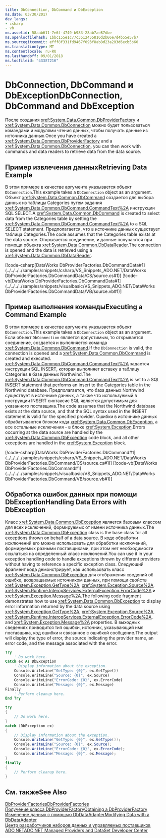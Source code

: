 ```yaml
---
title: DbConnection, DbCommand и DbException
ms.date: 03/30/2017
dev_langs:
- csharp
- vb
ms.assetid: 58aab611-7e6f-4749-b983-28ab7ae87dbe
ms.openlocfilehash: 1bbc155e1c77c3512455816d2b66e7d4b55e57b7
ms.sourcegitcommit: efff8f331fd9467f093f8ab8d23a203d6ecb5b60
ms.translationtype: MT
ms.contentlocale: ru-RU
ms.lasthandoff: 09/01/2018
ms.locfileid: "43387216"
---
```

# <a name="dbconnection-dbcommand-and-dbexception"></a><span data-ttu-id="582bc-102">DbConnection, DbCommand и DbException</span><span class="sxs-lookup"><span data-stu-id="582bc-102">DbConnection, DbCommand and DbException</span></span>
<span data-ttu-id="582bc-103">После создания <xref:System.Data.Common.DbProviderFactory> и <xref:System.Data.Common.DbConnection> можно будет пользоваться командами и модулями чтения данных, чтобы получать данные из источника данных.</span><span class="sxs-lookup"><span data-stu-id="582bc-103">Once you have created a <xref:System.Data.Common.DbProviderFactory> and a <xref:System.Data.Common.DbConnection>, you can then work with commands and data readers to retrieve data from the data source.</span></span>  
  
## <a name="retrieving-data-example"></a><span data-ttu-id="582bc-104">Пример извлечения данных</span><span class="sxs-lookup"><span data-stu-id="582bc-104">Retrieving Data Example</span></span>  
 <span data-ttu-id="582bc-105">В этом примере в качестве аргумента указывается объект `DbConnection`.</span><span class="sxs-lookup"><span data-stu-id="582bc-105">This example takes a `DbConnection` object as an argument.</span></span> <span data-ttu-id="582bc-106">Объект <xref:System.Data.Common.DbCommand> создается для выбора данных из таблицы Categories путем задания <xref:System.Data.Common.DbCommand.CommandText%2A> инструкции SQL SELECT.</span><span class="sxs-lookup"><span data-stu-id="582bc-106">A <xref:System.Data.Common.DbCommand> is created to select data from the Categories table by setting the <xref:System.Data.Common.DbCommand.CommandText%2A> to a SQL SELECT statement.</span></span> <span data-ttu-id="582bc-107">Предполагается, что в источнике данных существует таблица Categories.</span><span class="sxs-lookup"><span data-stu-id="582bc-107">The code assumes that the Categories table exists at the data source.</span></span> <span data-ttu-id="582bc-108">Открывается соединение, и данные получаются при помощи объекта <xref:System.Data.Common.DbDataReader>.</span><span class="sxs-lookup"><span data-stu-id="582bc-108">The connection is opened and the data is retrieved using a <xref:System.Data.Common.DbDataReader>.</span></span>  
  
 [!code-csharp[DataWorks DbProviderFactories.DbCommandData#1](../../../../samples/snippets/csharp/VS_Snippets_ADO.NET/DataWorks DbProviderFactories.DbCommandData/CS/source.cs#1)]
 [!code-vb[DataWorks DbProviderFactories.DbCommandData#1](../../../../samples/snippets/visualbasic/VS_Snippets_ADO.NET/DataWorks DbProviderFactories.DbCommandData/VB/source.vb#1)]  
  
## <a name="executing-a-command-example"></a><span data-ttu-id="582bc-109">Пример выполнения команды</span><span class="sxs-lookup"><span data-stu-id="582bc-109">Executing a Command Example</span></span>  
 <span data-ttu-id="582bc-110">В этом примере в качестве аргумента указывается объект `DbConnection`.</span><span class="sxs-lookup"><span data-stu-id="582bc-110">This example takes a `DbConnection` object as an argument.</span></span> <span data-ttu-id="582bc-111">Если объект `DbConnection` является допустимым, то открывается соединение, создается и выполняется команда <xref:System.Data.Common.DbCommand>.</span><span class="sxs-lookup"><span data-stu-id="582bc-111">If the `DbConnection` is valid, the connection is opened and a <xref:System.Data.Common.DbCommand> is created and executed.</span></span> <span data-ttu-id="582bc-112"><xref:System.Data.Common.DbCommand.CommandText%2A> задается инструкции SQL INSERT, которая выполняет вставку в таблицу Categories в базе данных Northwind.</span><span class="sxs-lookup"><span data-stu-id="582bc-112">The <xref:System.Data.Common.DbCommand.CommandText%2A> is set to a SQL INSERT statement that performs an insert to the Categories table in the Northwind database.</span></span> <span data-ttu-id="582bc-113">Предполагается, что база данных Northwind существует в источнике данных, а также что используемый в инструкции INSERT синтаксис SQL является допустимым для указанного поставщика.</span><span class="sxs-lookup"><span data-stu-id="582bc-113">The code assumes that the Northwind database exists at the data source, and that the SQL syntax used in the INSERT statement is valid for the specified provider.</span></span> <span data-ttu-id="582bc-114">Ошибки в источнике данных обрабатываются блоком кода <xref:System.Data.Common.DbException>, а все остальные исключения - в блоке <xref:System.Exception>.</span><span class="sxs-lookup"><span data-stu-id="582bc-114">Errors occurring at the data source are handled by the <xref:System.Data.Common.DbException> code block, and all other exceptions are handled in the <xref:System.Exception> block.</span></span>  
  
 [!code-csharp[DataWorks DbProviderFactories.DbCommand#1](../../../../samples/snippets/csharp/VS_Snippets_ADO.NET/DataWorks DbProviderFactories.DbCommand/CS/source.cs#1)]
 [!code-vb[DataWorks DbProviderFactories.DbCommand#1](../../../../samples/snippets/visualbasic/VS_Snippets_ADO.NET/DataWorks DbProviderFactories.DbCommand/VB/source.vb#1)]  
  
## <a name="handling-data-errors-with-dbexception"></a><span data-ttu-id="582bc-115">Обработка ошибок данных при помощи DbException</span><span class="sxs-lookup"><span data-stu-id="582bc-115">Handling Data Errors with DbException</span></span>  
 <span data-ttu-id="582bc-116">Класс <xref:System.Data.Common.DbException> является базовым классом для всех исключений, формируемых от имени источника данных.</span><span class="sxs-lookup"><span data-stu-id="582bc-116">The <xref:System.Data.Common.DbException> class is the base class for all exceptions thrown on behalf of a data source.</span></span> <span data-ttu-id="582bc-117">В коде обработки исключений его можно использовать для обработки исключений, формируемых разными поставщиками, при этом нет необходимости ссылаться на определенный класс исключений.</span><span class="sxs-lookup"><span data-stu-id="582bc-117">You can use it in your exception handling code to handle exceptions thrown by different providers without having to reference a specific exception class.</span></span> <span data-ttu-id="582bc-118">Следующий фрагмент кода демонстрирует, как использовать класс <xref:System.Data.Common.DbException> для отображения сведений об ошибке, возвращаемых источником данных, при помощи свойств <xref:System.Exception.GetType%2A>, <xref:System.Exception.Source%2A>, <xref:System.Runtime.InteropServices.ExternalException.ErrorCode%2A> и <xref:System.Exception.Message%2A>.</span><span class="sxs-lookup"><span data-stu-id="582bc-118">The following code fragment demonstrates how to use <xref:System.Data.Common.DbException> to display error information returned by the data source using <xref:System.Exception.GetType%2A>, <xref:System.Exception.Source%2A>, <xref:System.Runtime.InteropServices.ExternalException.ErrorCode%2A>, and <xref:System.Exception.Message%2A> properties.</span></span> <span data-ttu-id="582bc-119">В выходных сведениях приводится тип ошибки, источник, указывающий имя поставщика, код ошибки и связанное с ошибкой сообщение.</span><span class="sxs-lookup"><span data-stu-id="582bc-119">The output will display the type of error, the source indicating the provider name, an error code, and the message associated with the error.</span></span>  
  
```vb  
Try  
    ' Do work here.  
Catch ex As DbException  
    ' Display information about the exception.  
    Console.WriteLine("GetType: {0}", ex.GetType())  
    Console.WriteLine("Source: {0}", ex.Source)  
    Console.WriteLine("ErrorCode: {0}", ex.ErrorCode)  
    Console.WriteLine("Message: {0}", ex.Message)  
Finally  
    ' Perform cleanup here.  
End Try  
```  
  
```csharp  
try  
{  
    // Do work here.  
}  
catch (DbException ex)  
{  
    // Display information about the exception.  
    Console.WriteLine("GetType: {0}", ex.GetType());  
    Console.WriteLine("Source: {0}", ex.Source);  
    Console.WriteLine("ErrorCode: {0}", ex.ErrorCode);  
    Console.WriteLine("Message: {0}", ex.Message);  
}  
finally  
{  
    // Perform cleanup here.  
}  
```  
  
## <a name="see-also"></a><span data-ttu-id="582bc-120">См. также</span><span class="sxs-lookup"><span data-stu-id="582bc-120">See Also</span></span>  
 [<span data-ttu-id="582bc-121">DbProviderFactories</span><span class="sxs-lookup"><span data-stu-id="582bc-121">DbProviderFactories</span></span>](../../../../docs/framework/data/adonet/dbproviderfactories.md)  
 [<span data-ttu-id="582bc-122">Получение класса DbProviderFactory</span><span class="sxs-lookup"><span data-stu-id="582bc-122">Obtaining a DbProviderFactory</span></span>](../../../../docs/framework/data/adonet/obtaining-a-dbproviderfactory.md)  
 [<span data-ttu-id="582bc-123">Изменение данных с помощью DbDataAdapter</span><span class="sxs-lookup"><span data-stu-id="582bc-123">Modifying Data with a DbDataAdapter</span></span>](../../../../docs/framework/data/adonet/modifying-data-with-a-dbdataadapter.md)  
 [<span data-ttu-id="582bc-124">Центр разработчиков наборов данных и управляемых поставщиков ADO.NET</span><span class="sxs-lookup"><span data-stu-id="582bc-124">ADO.NET Managed Providers and DataSet Developer Center</span></span>](https://go.microsoft.com/fwlink/?LinkId=217917)
